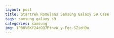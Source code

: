 ```yaml
---
layout: post
title: Startrek Romulans Samsung Galaxy S9 Case
tags: samsung galaxy s9
categories: samsung
img: 1P8HV6Kf24cOQ7PtnvW_y-Fqc-SZieH9o
---
```

